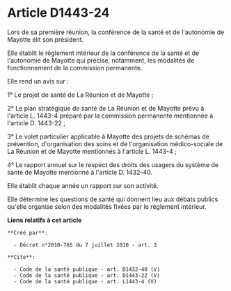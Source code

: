 # Article D1443-24

Lors de sa première réunion, la conférence de la santé et de l'autonomie de Mayotte élit son président. 

Elle établit le règlement intérieur de la conférence de la santé et de l'autonomie de Mayotte qui précise, notamment, les
modalités de fonctionnement de la commission permanente. 

Elle rend un avis sur : 

1° Le projet de santé de La Réunion et de Mayotte ; 

2° Le plan stratégique de santé de La Réunion et de Mayotte prévu à l'article L. 1443-4 préparé par la commission permanente
mentionnée à l'article D. 1443-22 ; 

3° Le volet particulier applicable à Mayotte des projets de schémas de prévention, d'organisation des soins et de
l'organisation médico-sociale de La Réunion et de Mayotte mentionnés à l'article L. 1443-4 ; 

4° Le rapport annuel sur le respect des droits des usagers du système de santé de Mayotte mentionné à l'article D. 1432-40.

Elle établit chaque année un rapport sur son activité. 

Elle détermine les questions de santé qui donnent lieu aux débats publics qu'elle organise selon des modalités fixées par le
règlement intérieur.

**Liens relatifs à cet article**

	**Créé par**:

	  - Décret n°2010-765 du 7 juillet 2010 - art. 3

	**Cite**:

	  - Code de la santé publique - art. D1432-40 (V)
	  - Code de la santé publique - art. D1443-22 (V)
	  - Code de la santé publique - art. L1443-4 (V)
